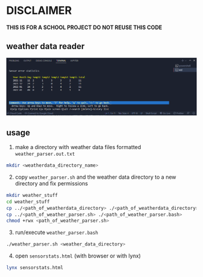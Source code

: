# DISCLAIMER  
**THIS IS FOR A SCHOOL PROJECT DO NOT REUSE THIS CODE**  

## weather data reader
![weather_data_html.png](./weather_data_img.png)

## usage  
1. make a directory with weather data files formatted `weather_parser.out.txt`
```bash
mkdir <weatherdata_directory_name>
```  
2. copy `weather_parser.sh` and the weather data directory to a new directory and fix permissions
```bash
mkdir weather_stuff
cd weather_stuff 
cp ../<path_of_weatherdata_directory> ./<path_of_weatherdata_directory>
cp ../<path_of_weather_parser.sh> ./<path_of_weather_parser.bash>
chmod +rwx <path_of_weather_parser.sh>
```  
3. run/execute `weather_parser.bash`
```bash
./weather_parser.sh <weather_data_directory>
```  

4. open `sensorstats.html` (with browser or with lynx)  
``` bash
lynx sensorstats.html
```  
